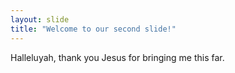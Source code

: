 ```yaml
---
layout: slide
title: "Welcome to our second slide!"
---
```

Halleluyah, thank you Jesus for bringing me this far.
